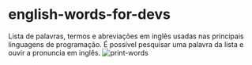 # english-words-for-devs
Lista de palavras, termos e abreviações em inglês usadas nas principais linguagens de programação.
É possível pesquisar uma palavra da lista e ouvir a pronuncia em inglês.
![print-words](https://github.com/elycarvalho/english-words-for-devs/assets/84438008/438cff2f-6fd2-444d-b443-9bc0fbe32e8e)
